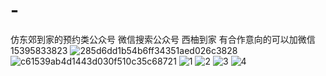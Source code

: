 # -
仿东郊到家的预约类公众号
微信搜索公众号  西柚到家  有合作意向的可以加微信  15395833823
![285d6dd1b54b6ff34351aed026c3828](https://user-images.githubusercontent.com/41670748/181180427-851184ab-f947-4b0a-8a42-4e3ed4d510eb.jpg)
![c61539ab4d1443d030f510c35c68721](https://user-images.githubusercontent.com/41670748/181180481-d128dd57-ee04-4afa-baa9-850636816fc6.jpg)
![1](https://user-images.githubusercontent.com/41670748/181180502-15fda28b-9dd4-4d66-9b01-b366b4e865c0.jpg)
![2](https://user-images.githubusercontent.com/41670748/181180513-09ae9ce3-0164-40a4-bb2e-c7a53b920cd3.jpg)
![3](https://user-images.githubusercontent.com/41670748/181180518-20604737-2b0e-4e1a-9e92-1744b522bee6.jpg)
![4](https://user-images.githubusercontent.com/41670748/181180530-8203094e-493d-4edb-bdf1-dfd0a9f8dfba.jpg)
